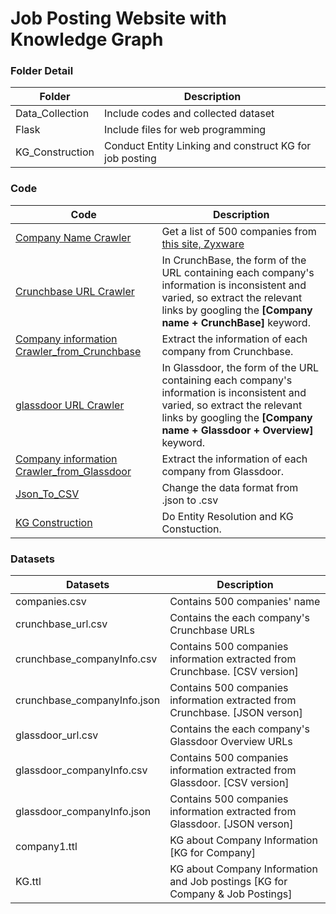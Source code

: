 # Job Posting Website with Knowledge Graph

### Folder Detail
|Folder       |Description|
|-------------|-----------|
|Data_Collection|Include codes and collected dataset|
|Flask|Include files for web programming|
|KG_Construction|Conduct Entity Linking and construct KG for job posting|


### Code
|Code        |Description|
|------------|-----------|
|[Company Name Crawler](Data_Collection/[Code]Company_information/company_name_crawler.ipynb)| Get a list of 500 companies from [this site, Zyxware]('https://www.zyxware.com/articles/4344/list-of-fortune-500-companies-and-their-websites')|
|[Crunchbase URL Crawler](Data_Collection/[Code]Company_information/crunchbase_url_from_google_search.ipynb)| In CrunchBase, the form of the URL containing each company's information is inconsistent and varied, so extract the relevant links by googling the <b>[Company name + CrunchBase]</b> keyword.|
|[Company information Crawler_from_Crunchbase](Data_Collection/[Code]Company_information/company_information_from_crunchbase.ipynb)|Extract the information of each company from Crunchbase.|
|[glassdoor URL Crawler](Data_Collection/[Code]Company_information/glassdoor_url_from_google_search.ipynb)| In Glassdoor, the form of the URL containing each company's information is inconsistent and varied, so extract the relevant links by googling the <b>[Company name + Glassdoor + Overview]</b> keyword.|
|[Company information Crawler_from_Glassdoor](Data_Collection/[Code]Company_information/company_information_from_glassdoor.ipynb)|Extract the information of each company from Glassdoor.|
|[Json_To_CSV](Data_Collection/[Code]Company_information/json_to_csv.ipynb)|Change the data format from .json to .csv|
|[KG Construction](KG_Construction/[Code]Company_information/Entity_Resolution_Construct_KG_RDF.ipynb)| Do Entity Resolution and KG Constuction. |

### Datasets
|Datasets       |Description|
|---------------|-----------|
|companies.csv     | Contains 500 companies' name|
|crunchbase_url.csv| Contains the each company's Crunchbase URLs |
|crunchbase_companyInfo.csv| Contains 500 companies information extracted from Crunchbase. [CSV version]|
|crunchbase_companyInfo.json| Contains 500 companies information extracted from Crunchbase. [JSON verson]|
|glassdoor_url.csv| Contains the each company's Glassdoor Overview URLs |
|glassdoor_companyInfo.csv| Contains 500 companies information extracted from Glassdoor. [CSV version]|
|glassdoor_companyInfo.json| Contains 500 companies information extracted from Glassdoor. [JSON verson]|
|company1.ttl| KG about Company Information [KG for Company]|
|KG.ttl| KG about Company Information and Job postings [KG for Company & Job Postings]|
